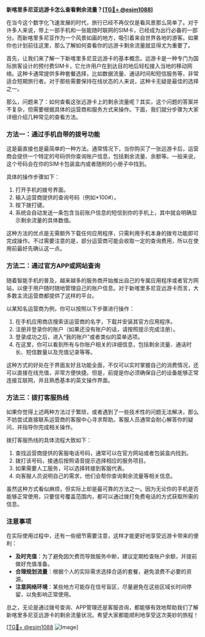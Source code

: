 **新喀里多尼亚远游卡怎么查看剩余流量？[[TG💪+ @esim1088](https://t.me/s/esim1088)]**

在当今这个数字化飞速发展的时代，旅行已经不再仅仅是看风景那么简单了。对于许多人来说，带上一部手机和一张能随时联网的SIM卡，已经成为出行必备的一部分。而新喀里多尼亚作为一个风景如画的地方，吸引着来自世界各地的游客。如果你也计划前往这里，那么了解如何查看你的远游卡剩余流量就显得尤为重要了。

首先，让我们来了解一下新喀里多尼亚远游卡的基本概念。远游卡是一种专门为国际旅客设计的预付费SIM卡，它允许用户在到达目的地后轻松接入当地的移动网络。这种卡通常提供多种套餐选择，比如数据流量、通话时间和短信服务等，非常适合短期旅行者。对于那些需要保持在线状态的人来说，这种卡无疑是最佳的选择之一。

那么，问题来了：如何查看这张远游卡上的剩余流量呢？其实，这个问题的答案并不复杂，但需要根据具体的运营商和服务方式来操作。下面，我们就分步骤为大家详细介绍几种常见的查看方法。

### 方法一：通过手机自带的拨号功能

这是最直接也是最简单的一种方法。通常情况下，当你购买了一张远游卡后，运营商会提供一个特定的号码供你查询账户信息，包括剩余流量、余额等。一般来说，这个号码会在你的SIM卡包装盒内或者随附的小册子中找到。

具体的操作步骤如下：
1. 打开手机的拨号界面。
2. 输入运营商提供的查询号码（例如*100#）。
3. 按下拨打键。
4. 系统会自动发送一条包含当前账户信息的短信到你的手机上，其中就会明确显示剩余流量的具体数值。

这种方法的优点是无需额外下载任何应用程序，只需利用手机本身的拨号功能即可完成操作。不过需要注意的是，部分运营商可能会收取一定的查询费用，所以在使用前最好先确认这一点。

### 方法二：通过官方APP或网站查询

随着智能手机的普及，越来越多的服务商开始推出自己的专属应用程序或者官方网站，以便于用户随时随地管理自己的账户信息。对于新喀里多尼亚远游卡而言，大多数主流运营商都提供了这样的平台。

以某知名运营商为例，你可以按照以下步骤进行操作：
1. 在手机应用商店搜索该运营商的名字，下载并安装其官方应用程序。
2. 注册并登录你的账户（如果还没有账户的话，请按照提示完成注册）。
3. 登录成功之后，进入“我的账户”或者类似的菜单选项。
4. 在这里，你可以看到所有与你账户相关的详细信息，包括剩余流量、通话时长、短信数量以及充值记录等等。

这种方式的好处在于界面友好且功能全面，不仅可以实时掌握自己的消费情况，还可以直接在线充值，非常方便快捷。但是，前提是你必须确保自己的设备能够正常连接互联网，并且熟悉基本的英文操作界面。

### 方法三：拨打客服热线

如果你觉得上述两种方法过于繁琐，或者遇到了一些技术性的问题无法解决，那么不妨尝试直接联系运营商的客服中心寻求帮助。客服人员通常会耐心解答你的疑问，并指导你完成相关操作。

拨打客服热线的具体流程大致如下：
1. 查找运营商提供的客服电话号码，通常可以在官方网站或者包装盒内找到。
2. 拨打该号码，接通后按照语音提示选择相应的服务项目。
3. 如果需要人工服务，可以选择转接到客服代表。
4. 向客服人员说明自己的需求，他们会帮你查询剩余流量等相关信息。

虽然这种方式看似麻烦，但实际上却是最可靠的方法之一。因为无论你的手机是否能够正常使用，只要信号覆盖范围内，都可以通过拨打免费电话的方式获取所需的信息。

### 注意事项

在实际使用过程中，还有一些细节需要注意，这样才能更好地享受远游卡带来的便利：
- **及时充值**：为了避免因欠费而导致服务中断，建议定期检查账户余额，并提前做好充值准备。
- **合理规划流量**：根据个人的实际需求选择合适的套餐，避免浪费不必要的资源。
- **注意网络环境**：某些地方可能存在信号盲区，尽量避免在这些区域长时间停留，以免影响正常使用。

总之，无论是通过拨号查询、APP管理还是客服咨询，都能够有效地帮助我们了解新喀里多尼亚远游卡的剩余流量状况。希望大家都能顺利地享受这次美妙的旅程！

[[TG💪+ @esim1088](https://t.me/s/esim1088) ![Image](https://i.postimg.cc/4NQfJmqS/Snipaste-2025-05-13-00-14-12.png)]
